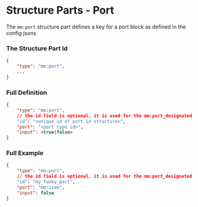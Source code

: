 # Structure Parts - Port

The `mm:port` structure part defines a key for a port block as defined in the config jsons

### The Structure Part Id
```json
{
    "type": "mm:port",
    ...
}
```

### Full Definition
```json
{
    "type": "mm:port",
    // the id field is optional, it is used for the mm:port_designated recipe entry to designate specific ports in a structure for an ingredient 
    "id": "<unique id of port in structure>",
    "port": "<port type id>",
    "input": <true|false>
}
```

### Full Example
```json
{
    "type": "mm:port",
    // the id field is optional, it is used for the mm:port_designated recipe entry to designate specific ports in a structure for an ingredient 
    "id": "my_funky_port",
    "port": "mm:item",
    "input": false
}
```